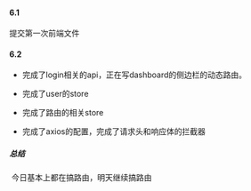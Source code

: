 #### 6.1 

提交第一次前端文件



#### 6.2

- 完成了login相关的api，正在写dashboard的侧边栏的动态路由。

- 完成了user的store

- 完成了路由的相关store

- 完成了axios的配置，完成了请求头和响应体的拦截器



##### 总结

​	今日基本上都在搞路由，明天继续搞路由